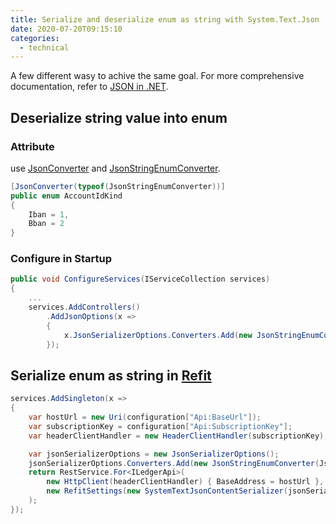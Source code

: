 ```yaml
---
title: Serialize and deserialize enum as string with System.Text.Json
date: 2020-07-20T09:15:10
categories:
  - technical
---
```



A few different wasy to achive the same goal. For more comprehensive documentation, refer to [JSON in .NET](https://docs.microsoft.com/en-us/dotnet/standard/serialization/system-text-json-how-to). 

## Deserialize string value into enum

### Attribute

use [JsonConverter](https://docs.microsoft.com/en-us/dotnet/api/system.text.json.serialization.jsonconverterattribute?view=netcore-3.0) and [JsonStringEnumConverter](https://docs.microsoft.com/en-us/dotnet/api/system.text.json.serialization.jsonstringenumconverter?view=netcore-3.0).

```csharp
[JsonConverter(typeof(JsonStringEnumConverter))]
public enum AccountIdKind
{
    Iban = 1,
    Bban = 2
}
```

### Configure in Startup

```csharp
public void ConfigureServices(IServiceCollection services)
{
    ...
    services.AddControllers()
        .AddJsonOptions(x =>
        {
            x.JsonSerializerOptions.Converters.Add(new JsonStringEnumConverter());
        });

```

## Serialize enum as string in [Refit](https://github.com/reactiveui/refit)

```csharp
services.AddSingleton(x =>
{
    var hostUrl = new Uri(configuration["Api:BaseUrl"]);
    var subscriptionKey = configuration["Api:SubscriptionKey"];
    var headerClientHandler = new HeaderClientHandler(subscriptionKey);

    var jsonSerializerOptions = new JsonSerializerOptions();
    jsonSerializerOptions.Converters.Add(new JsonStringEnumConverter(JsonNamingPolicy.CamelCase));
    return RestService.For<ILedgerApi>(
        new HttpClient(headerClientHandler) { BaseAddress = hostUrl },
        new RefitSettings(new SystemTextJsonContentSerializer(jsonSerializerOptions))
    );
});

```

